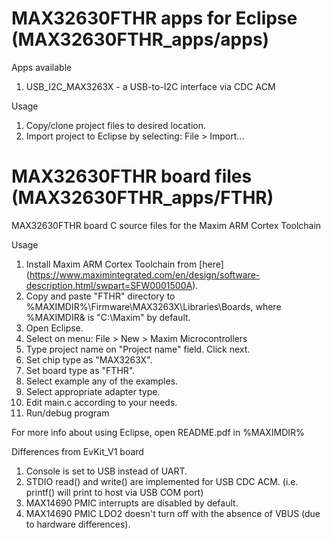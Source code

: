 # MAX32630FTHR apps for Eclipse (MAX32630FTHR_apps/apps)

Apps available
1. USB_I2C_MAX3263X - a USB-to-I2C interface via CDC ACM

Usage
1. Copy/clone project files to desired location.
2. Import project to Eclipse by selecting: File > Import...

# MAX32630FTHR board files (MAX32630FTHR_apps/FTHR)
MAX32630FTHR board C source files for the Maxim ARM Cortex Toolchain

Usage
1. Install Maxim ARM Cortex Toolchain from [here] (https://www.maximintegrated.com/en/design/software-description.html/swpart=SFW0001500A).
2. Copy and paste "FTHR" directory to %MAXIMDIR%\Firmware\MAX3263X\Libraries\Boards, where %MAXIMDIR& is "C:\Maxim" by default.
3. Open Eclipse.
4. Select on menu: File > New > Maxim Microcontrollers
5. Type project name on "Project name" field. Click next.
6. Set chip type as "MAX3263X".
7. Set board type as "FTHR".
8. Select example any of the examples.
9. Select appropriate adapter type.
10. Edit main.c according to your needs.
11. Run/debug program

For more info about using Eclipse, open README.pdf in %MAXIMDIR%

Differences from EvKit_V1 board
1. Console is set to USB instead of UART.
2. STDIO read() and write() are implemented for USB CDC ACM. (i.e. printf() will print to host via USB COM port)
3. MAX14690 PMIC interrupts are disabled by default.
4. MAX14690 PMIC LDO2 doesn't turn off with the absence of VBUS (due to hardware differences).

